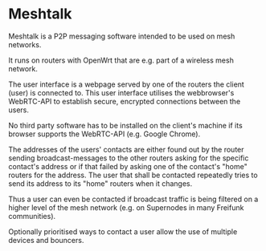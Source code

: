 # Meshtalk
Meshtalk is a P2P messaging software intended to be used on mesh networks.

It runs on routers with OpenWrt that are e.g. part of a wireless mesh network. 

The user interface is a webpage served by one of the routers the client (user) is connected to. This user interface utilises the webbrowser's WebRTC-API to establish secure, encrypted connections between the users. 

No third party software has to be installed on the client's machine if its browser supports the WebRTC-API (e.g. Google Chrome).

The addresses of the users' contacts are either found out by the router sending broadcast-messages to the other routers asking for the specific contact's address or if that failed by asking one of the contact's "home" routers for the address. The user that shall be contacted repeatedly tries to send its address to its "home" routers when it changes.

Thus a user can even be contacted if broadcast traffic is being filtered on a higher level of the mesh network (e.g. on Supernodes in many Freifunk communities).

Optionally prioritised ways to contact a user allow the use of multiple devices and bouncers.
